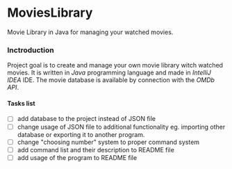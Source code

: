 # MoviesLibrary

Movie Library in Java for managing your watched movies.

### Inctroduction

Project goal is to create and manage your own movie library witch watched movies.
It is written in _Java_ programming language and made in _IntelliJ IDEA_ IDE.
The movie database is available by connection with the _OMDb API_.

#### Tasks list

- [ ] add database to the project instead of JSON file
- [ ] change usage of JSON file to additional functionality eg. importing other database or exporting it to another program.
- [ ] change "choosing number" system to proper command system
- [ ] add command list and their description to README file
- [ ] add usage of the program to README file
